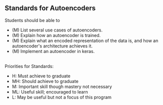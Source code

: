 ## Standards for Autoencoders
Students should be able to
 * (M) List several use cases of autoencoders.
 * (M) Explain how an autoencoder is trained.
 * (M) Explain what an encoded representation of the data is, and how an autoencoder's architecture achieves it.
 * (M) Implement an autoencoder in keras.

<br/>Priorities for Standards:
 * H:  Must achieve to graduate
 * MH: Should achieve to graduate
 * M:  Important skill though mastery not necessary
 * ML: Useful skill; encouraged to learn
 * L:  May be useful but not a focus of this program
